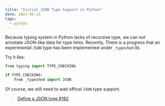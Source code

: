```yaml
---
title: "Initial JSON Type Support in Python"
date: 2022-05-21
tags:
  - python
---
```


Because typing system in Python lacks of recursive type, we can not annotate
JSON-like data for type hints. Recently, There is a progress that an
experimental `JSON` type has been implemented under `_typeshed` lib.

Try it like:

```python
from typing import TYPE_CHECKING

if TYPE_CHECKING:
    from _typeshed import JSON
```

Of course, we still need to wait offical `JSON` type support.

> [Define a JSON type #182](https://github.com/python/typing/issues/182#issuecomment-1133611222)
